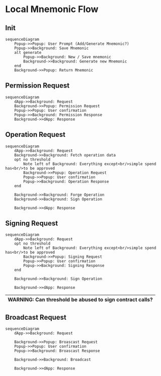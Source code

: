 # Local Mnemonic Flow

## Init

```mermaid
sequenceDiagram
    Popup->>Popup: User Prompt (Add/Generate Mnemonic?)
    Popup->>Background: Save Mnemonic
    alt generate
        Popup->>Background: New / Save mnemonic
        Background->>Background: Generate new Mnemonic
    end
    Background->>Popup: Return Mnemonic
```

## Permission Request

```mermaid
sequenceDiagram
    dApp->>Background: Request
    Background->>Popup: Permission Request
    Popup->>Popup: User confirmation
    Popup->>Background: Permission Response
    Background->>dApp: Response
```

## Operation Request

```mermaid
sequenceDiagram
    dApp->>Background: Request
    Background->>Background: Fetch operation data
    opt no threshold
        Note left of Background: Everything except<br/>simple spend has<br/>to be approved
        Background->>Popup: Operation Request
        Popup->>Popup: User confirmation
        Popup->>Background: Operation Response
    end

    Background->>Background: Forge Operation
    Background->>Background: Sign Operation

    Background->>dApp: Response
```

## Signing Request

```mermaid
sequenceDiagram
    dApp->>Background: Request
    opt no threshold
        Note left of Background: Everything except<br/>simple spend has<br/>to be approved
        Background->>Popup: Signing Request
        Popup->>Popup: User confirmation
        Popup->>Background: Signing Response
    end

    Background->>Background: Sign Operation

    Background->>dApp: Response
```

| WARNING: Can threshold be abused to sign contract calls? |
| -------------------------------------------------------- |


## Broadcast Request

```mermaid
sequenceDiagram
    dApp->>Background: Request

    Background->>Popup: Broascast Request
    Popup->>Popup: User confirmation
    Popup->>Background: Broascast Response

    Background->>Background: Broadcast

    Background->>dApp: Response
```
